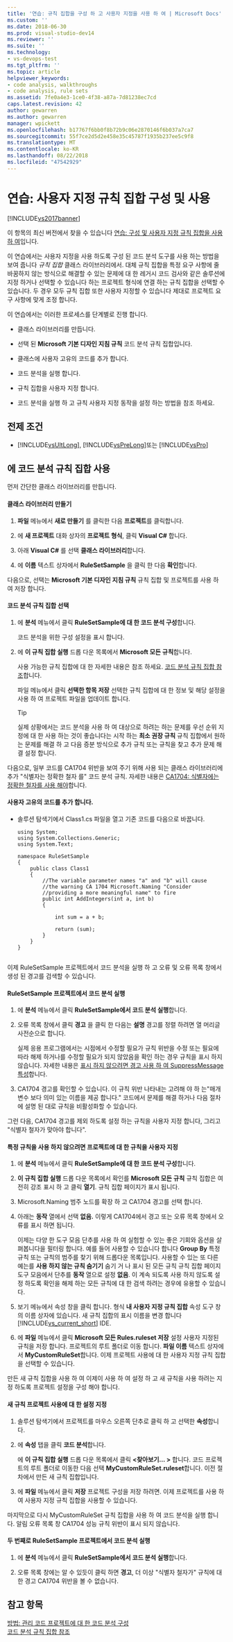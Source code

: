 ```yaml
---
title: '연습: 규칙 집합을 구성 하 고 사용자 지정을 사용 하 여 | Microsoft Docs'
ms.custom: ''
ms.date: 2018-06-30
ms.prod: visual-studio-dev14
ms.reviewer: ''
ms.suite: ''
ms.technology:
- vs-devops-test
ms.tgt_pltfrm: ''
ms.topic: article
helpviewer_keywords:
- code analysis, walkthroughs
- code analysis, rule sets
ms.assetid: 7fe0a4e3-1ce0-4f38-a87a-7d81238ec7cd
caps.latest.revision: 42
author: gewarren
ms.author: gewarren
manager: wpickett
ms.openlocfilehash: b17767f6bb0f8b72b9c06e2870146f6b037a7ca7
ms.sourcegitcommit: 55f7ce2d5d2e458e35c45787f1935b237ee5c9f8
ms.translationtype: MT
ms.contentlocale: ko-KR
ms.lasthandoff: 08/22/2018
ms.locfileid: "47542929"
---
```

# <a name="walkthrough-configuring-and-using-a-custom-rule-set"></a>연습: 사용자 지정 규칙 집합 구성 및 사용
[!INCLUDE[vs2017banner](../includes/vs2017banner.md)]

이 항목의 최신 버전에서 찾을 수 있습니다 [연습: 구성 및 사용자 지정 규칙 집합을 사용 하 여](https://docs.microsoft.com/visualstudio/code-quality/walkthrough-configuring-and-using-a-custom-rule-set)입니다.  
  
이 연습에서는 사용자 지정을 사용 하도록 구성 된 코드 분석 도구를 사용 하는 방법을 보여 줍니다 *규칙 집합* 클래스 라이브러리에서. 대체 규칙 집합을 특정 요구 사항에 줄 바꿈하지 않는 방식으로 해결할 수 있는 문제에 대 한 레거시 코드 검사와 같은 솔루션에 지정 하거나 선택할 수 있습니다 하는 프로젝트 형식에 연결 하는 규칙 집합을 선택할 수 있습니다. 두 경우 모두 규칙 집합 또한 사용자 지정할 수 있습니다 제대로 프로젝트 요구 사항에 맞게 조정 합니다.  
  
 이 연습에서는 이러한 프로세스를 단계별로 진행 합니다.  
  
-   클래스 라이브러리를 만듭니다.  
  
-   선택 된 **Microsoft 기본 디자인 지침 규칙** 코드 분석 규칙 집합입니다.  
  
-   클래스에 사용자 고유의 코드를 추가 합니다.  
  
-   코드 분석을 실행 합니다.  
  
-   규칙 집합을 사용자 지정 합니다.  
  
-   코드 분석을 실행 하 고 규칙 사용자 지정 동작을 설정 하는 방법을 참조 하세요.  
  
## <a name="prerequisites"></a>전제 조건  
  
-   [!INCLUDE[vsUltLong](../includes/vsultlong-md.md)], [!INCLUDE[vsPreLong](../includes/vsprelong-md.md)]또는 [!INCLUDE[vsPro](../includes/vspro-md.md)]  
  
## <a name="using-rule-sets-with-code-analysis"></a>에 코드 분석 규칙 집합 사용  
 먼저 간단한 클래스 라이브러리를 만듭니다.  
  
#### <a name="create-a-class-library"></a>클래스 라이브러리 만들기  
  
1.  **파일** 메뉴에서 **새로 만들기** 를 클릭한 다음 **프로젝트**를 클릭합니다.  
  
2.  에 **새 프로젝트** 대화 상자의 **프로젝트 형식**, 클릭 **Visual C#** 합니다.  
  
3.  아래 **Visual C#** 를 선택 **클래스 라이브러리**합니다.  
  
4.  에 **이름** 텍스트 상자에서 **RuleSetSample** 을 클릭 한 다음 **확인**합니다.  
  
 다음으로, 선택는 **Microsoft 기본 디자인 지침 규칙** 규칙 집합 및 프로젝트를 사용 하 여 저장 합니다.  
  
#### <a name="select-a-code-analysis-rule-set"></a>코드 분석 규칙 집합 선택  
  
1.  에 **분석** 메뉴에서 클릭 **RuleSetSample에 대 한 코드 분석 구성**합니다.  
  
     코드 분석을 위한 구성 설정을 표시 합니다.  
  
2.  에 **이 규칙 집합 실행** 드롭 다운 목록에서 **Microsoft 모든 규칙**합니다.  
  
     사용 가능한 규칙 집합에 대 한 자세한 내용은 참조 하세요. [코드 분석 규칙 집합 참조](../code-quality/code-analysis-rule-set-reference.md)합니다.  
  
     파일 메뉴에서 클릭 **선택한 항목 저장** 선택한 규칙 집합에 대 한 정보 및 해당 설정을 사용 하 여 프로젝트 파일을 업데이트 합니다.  
  
    > [!TIP]
    >  실제 상황에서는 코드 분석을 사용 하 여 대상으로 하려는 하는 문제를 우선 순위 지정에 대 한 사용 하는 것이 좋습니다는 시작 하는 **최소 권장 규칙** 규칙 집합에서 원하는 문제를 해결 하 고 다음 증분 방식으로 추가 규칙 또는 규칙을 찾고 추가 문제 해결 설정 합니다.  
  
 다음으로, 일부 코드를 CA1704 위반을 보여 주기 위해 사용 되는 클래스 라이브러리에 추가 "식별자는 정확한 철자 를" 코드 분석 규칙. 자세한 내용은 [CA1704: 식별자에는 정확한 철자를 사용 해야](../code-quality/ca1704-identifiers-should-be-spelled-correctly.md)합니다.  
  
#### <a name="add-your-own-code"></a>사용자 고유의 코드를 추가 합니다.  
  
-   솔루션 탐색기에서 Class1.cs 파일을 열고 기존 코드를 다음으로 바꿉니다.  
  
    ```  
    using System;  
    using System.Collections.Generic;  
    using System.Text;  
  
    namespace RuleSetSample  
    {  
        public class Class1  
        {  
            //The variable parameter names "a" and "b" will cause  
            //the warning CA 1704 Microsoft.Naming "Consider   
            //providing a more meaningful name" to fire  
            public int AddIntegers(int a, int b)  
            {  
  
                int sum = a + b;  
  
                return (sum);  
            }  
        }  
    }  
  
    ```  
  
 이제 RuleSetSample 프로젝트에서 코드 분석을 실행 하 고 오류 및 오류 목록 창에서 생성 된 경고를 검색할 수 있습니다.  
  
#### <a name="run-code-analysis-on-the-rulesetsample-project"></a>RuleSetSample 프로젝트에서 코드 분석 실행  
  
1.  에 **분석** 메뉴에서 클릭 **RuleSetSample에서 코드 분석 실행**합니다.  
  
2.  오류 목록 창에서 클릭 **경고** 을 클릭 한 다음는 **설명** 경고를 정렬 하려면 열 머리글 사전순으로 합니다.  
  
     실제 응용 프로그램에서는 시점에서 수정할 필요가 규칙 위반을 수정 또는 필요에 따라 해제 하거나를 수정할 필요가 되지 않았음을 확인 하는 경우 규칙을 표시 하지 않습니다. 자세한 내용은 [표시 하지 않으려면 경고 사용 하 여 SuppressMessage 특성](../code-quality/suppress-warnings-by-using-the-suppressmessage-attribute.md)합니다.  
  
3.  CA1704 경고를 확인할 수 있습니다. 이 규칙 위반 나타내는 고려해 야 하 는"매개 변수 보다 의미 있는 이름을 제공 합니다." 코드에서 문제를 해결 하거나 다음 절차에 설명 된 대로 규칙을 비활성화할 수 있습니다.  
  
 그런 다음, CA1704 경고를 제외 하도록 설정 하는 규칙을 사용자 지정 합니다, 그리고 "식별자 철자가 맞아야 합니다".  
  
#### <a name="customize-the-rule-set-for-your-project-to-disable-a-specific-rule"></a>특정 규칙을 사용 하지 않으려면 프로젝트에 대 한 규칙을 사용자 지정  
  
1.  에 **분석** 메뉴에서 클릭 **RuleSetSample에 대 한 코드 분석 구성**합니다.  
  
2.  **이 규칙 집합 실행** 드롭 다운 목록에서 확인를 **Microsoft 모든 규칙** 규칙 집합은 여전히 강조 표시 하 고 클릭 **열기**. 규칙 집합 페이지가 표시 됩니다.  
  
3.  Microsoft.Naming 범주 노드를 확장 하 고 CA1704 경고를 선택 합니다.  
  
4.  아래는 **동작** 열에서 선택 **없음.** 이렇게 CA1704에서 경고 또는 오류 목록 창에서 오류를 표시 하면 됩니다.  
  
     이제는 다양 한 도구 모음 단추를 사용 하 여 실험할 수 있는 좋은 기회와 옵션을 살펴봅니다을 필터링 합니다. 예를 들어 사용할 수 있습니다 합니다 **Group By** 특정 규칙 또는 규칙의 범주를 찾기 위해 드롭다운 목록입니다. 사용할 수 있는 또 다른 예는를 **사용 하지 않는 규칙 숨기기** 숨기 거 나 표시 된 모든 규칙 규칙 집합 페이지 도구 모음에서 단추를 **동작** 열으로 설정 **없음**. 이 계속 되도록 사용 하지 않도록 설정 하도록 확인을 해제 하는 모든 규칙에 대 한 검색 하려는 경우에 유용할 수 있습니다.  
  
5.  보기 메뉴에서 속성 창을 클릭 합니다. 형식 **내 사용자 지정 규칙 집합** 속성 도구 창의 이름 상자에 있습니다. 새 규칙 집합의 표시 이름을 변경 합니다 [!INCLUDE[vs_current_short](../includes/vs-current-short-md.md)] IDE.  
  
6.  에 **파일** 메뉴에서 클릭 **Microsoft 모든 Rules.ruleset 저장** 설정 사용자 지정된 규칙을 저장 합니다. 프로젝트의 루트 폴더로 이동 합니다. **파일 이름** 텍스트 상자에서 **MyCustomRuleSet**합니다. 이제 프로젝트 사용에 대 한 사용자 지정 규칙 집합을 선택할 수 있습니다.  
  
 만든 새 규칙 집합을 사용 하 여 이제이 사용 하 여 설정 하 고 새 규칙을 사용 하려는 지정 하도록 프로젝트 설정을 구성 해야 합니다.  
  
#### <a name="specify-the-new-rule-set-for-use-with-your-project"></a>새 규칙 프로젝트 사용에 대 한 설정 지정  
  
1.  솔루션 탐색기에서 프로젝트를 마우스 오른쪽 단추로 클릭 하 고 선택한 **속성**합니다.  
  
2.  에 **속성** 탭을 클릭 **코드 분석**합니다.  
  
     에 **이 규칙 집합 실행** 드롭 다운 목록에서 클릭  **\<찾아보기... >** 합니다. 코드 프로젝트의 루트 폴더로 이동한 다음 선택 **MyCustomRuleSet.ruleset**합니다. 이전 절차에서 만든 새 규칙 집합입니다.  
  
3.  에 **파일** 메뉴에서 클릭 **저장** 프로젝트 구성을 저장 하려면. 이제 프로젝트를 사용 하 여 사용자 지정 규칙 집합을 사용할 수 있습니다.  
  
 마지막으로 다시 MyCustomRuleSet 규칙 집합을 사용 하 여 코드 분석을 실행 합니다. 알림 오류 목록 창 CA1704 성능 규칙 위반이 표시 되지 않습니다.  
  
#### <a name="run-code-analysis-on-the-rulesetsample-project-for-the-second-time"></a>두 번째로 RuleSetSample 프로젝트에서 코드 분석 실행  
  
1.  에 **분석** 메뉴에서 클릭 **RuleSetSample에서 코드 분석 실행**합니다.  
  
2.  오류 목록 창에는 알 수 있듯이 클릭 하면 **경고**, 더 이상 "식별자 철자가" 규칙에 대 한 경고 CA1704 위반을 볼 수 없습니다.  
  
## <a name="see-also"></a>참고 항목  
 [방법: 관리 코드 프로젝트에 대 한 코드 분석 구성](../code-quality/how-to-configure-code-analysis-for-a-managed-code-project.md)   
 [코드 분석 규칙 집합 참조](../code-quality/code-analysis-rule-set-reference.md)



